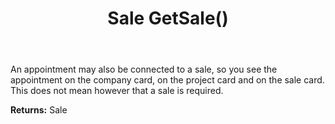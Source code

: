 ﻿---
uid: crmscript_ref_NSAppointmentEntity_GetSale
title: Sale GetSale()
intellisense: NSAppointmentEntity.GetSale
keywords: NSAppointmentEntity, GetSale
so.topic: reference
---

An appointment may also be connected to a sale, so you see the appointment on the company card, on the project card and on the sale card. This does not mean however that a sale is required.

**Returns:** Sale


